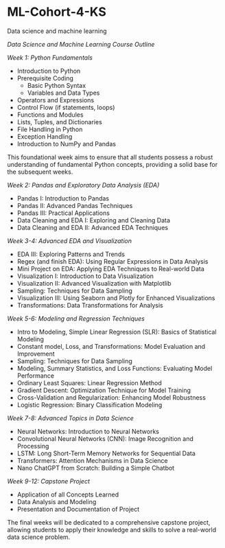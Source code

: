 # ML-Cohort-4-KS
 Data science and machine learning

*Data Science and Machine Learning Course Outline*

*Week 1: Python Fundamentals*
- Introduction to Python
- Prerequisite Coding 
  - Basic Python Syntax
  - Variables and Data Types
- Operators and Expressions
- Control Flow (if statements, loops)
- Functions and Modules
- Lists, Tuples, and Dictionaries
- File Handling in Python
- Exception Handling
- Introduction to NumPy and Pandas

This foundational week aims to ensure that all students possess a robust understanding of fundamental Python concepts, providing a solid base for the subsequent weeks.

*Week 2: Pandas and Exploratory Data Analysis (EDA)*
- Pandas I: Introduction to Pandas
- Pandas II: Advanced Pandas Techniques
- Pandas III: Practical Applications
- Data Cleaning and EDA I: Exploring and Cleaning Data
- Data Cleaning and EDA II: Advanced EDA Techniques

*Week 3-4: Advanced EDA and Visualization*
- EDA III: Exploring Patterns and Trends
- Regex (and finish EDA): Using Regular Expressions in Data Analysis
- Mini Project on EDA: Applying EDA Techniques to Real-world Data
- Visualization I: Introduction to Data Visualization
- Visualization II: Advanced Visualization with Matplotlib
- Sampling: Techniques for Data Sampling
- Visualization III: Using Seaborn and Plotly for Enhanced Visualizations
- Transformations: Data Transformations for Analysis

*Week 5-6: Modeling and Regression Techniques*
- Intro to Modeling, Simple Linear Regression (SLR): Basics of Statistical Modeling
- Constant model, Loss, and Transformations: Model Evaluation and Improvement
- Sampling: Techniques for Data Sampling
- Modeling, Summary Statistics, and Loss Functions: Evaluating Model Performance
- Ordinary Least Squares: Linear Regression Method
- Gradient Descent: Optimization Technique for Model Training
- Cross-Validation and Regularization: Enhancing Model Robustness
- Logistic Regression: Binary Classification Modeling

*Week 7-8: Advanced Topics in Data Science*
- Neural Networks: Introduction to Neural Networks
- Convolutional Neural Networks (CNN): Image Recognition and Processing
- LSTM: Long Short-Term Memory Networks for Sequential Data
- Transformers: Attention Mechanisms in Data Science
- Nano ChatGPT from Scratch: Building a Simple Chatbot

*Week 9-12: Capstone Project*
- Application of all Concepts Learned
- Data Analysis and Modeling
- Presentation and Documentation of Project

The final weeks will be dedicated to a comprehensive capstone project, allowing students to apply their knowledge and skills to solve a real-world data science problem.
